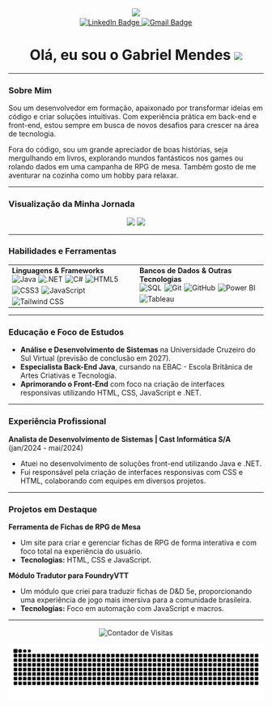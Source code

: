 <div id="header" align="center">
  <img src="https://media.giphy.com/media/M9gbBd9nbDrOTu1Mqx/giphy.gif" width="100"/>
</div>

<div id="badges" align="center">
  <a href="https://www.linkedin.com/in/gabriel-mendes2499" target="_blank">
    <img src="https://img.shields.io/badge/LinkedIn-0077B5?style=for-the-badge&logo=linkedin&logoColor=white" alt="LinkedIn Badge"/>
  </a>
  <a href="mailto:gabriel.mendes.rodrigues@gmail.com">
    <img src="https://img.shields.io/badge/Gmail-D14836?style=for-the-badge&logo=gmail&logoColor=white" alt="Gmail Badge"/>
  </a>
</div>

<h1 align="center">
  Olá, eu sou o Gabriel Mendes
  <img src="https://media.giphy.com/media/hvRJCLFzcasrR4ia7z/giphy.gif" width="30px"/>
</h1>

---

### Sobre Mim

Sou um desenvolvedor em formação, apaixonado por transformar ideias em código e criar soluções intuitivas. Com experiência prática em back-end e front-end, estou sempre em busca de novos desafios para crescer na área de tecnologia.

Fora do código, sou um grande apreciador de boas histórias, seja mergulhando em livros, explorando mundos fantásticos nos games ou rolando dados em uma campanha de RPG de mesa. Também gosto de me aventurar na cozinha como um hobby para relaxar.

---

### Visualização da Minha Jornada

<div align="center">
  <img height="180em" src="https://github-readme-stats.vercel.app/api/top-langs/?username=Mentus99&layout=compact&langs_count=7&theme=merko&hide_border=true" />
  <img src="https://github-readme-activity-graph.vercel.app/graph?username=Mentus99&theme=merko&hide_border=true" />
</div>

---

### Habilidades e Ferramentas

<table>
  <tr>
    <td valign="top" width="50%">
      <strong>Linguagens & Frameworks</strong>
      <div style="display: flex; flex-wrap: wrap; gap: 5px;">
        <img src="https://img.shields.io/badge/Java-ED8B00?style=for-the-badge&logo=openjdk&logoColor=white" alt="Java"/>
        <img src="https://img.shields.io/badge/.NET-512BD4?style=for-the-badge&logo=dotnet&logoColor=white" alt=".NET"/>
        <img src="https://img.shields.io/badge/C%23-239120?style=for-the-badge&logo=c-sharp&logoColor=white" alt="C#"/>
        <img src="https://img.shields.io/badge/HTML5-E34F26?style=for-the-badge&logo=html5&logoColor=white" alt="HTML5"/>
        <img src="https://img.shields.io/badge/CSS3-1572B6?style=for-the-badge&logo=css3&logoColor=white" alt="CSS3"/>
        <img src="https://img.shields.io/badge/JavaScript-F7DF1E?style=for-the-badge&logo=javascript&logoColor=black" alt="JavaScript"/>
        <img src="https://img.shields.io/badge/Tailwind_CSS-38B2AC?style=for-the-badge&logo=tailwind-css&logoColor=white" alt="Tailwind CSS"/>
      </div>
    </td>
    <td valign="top" width="50%">
      <strong>Bancos de Dados & Outras Tecnologias</strong>
      <div style="display: flex; flex-wrap: wrap; gap: 5px;">
        <img src="https://img.shields.io/badge/SQL-025E8C?style=for-the-badge&logo=microsoft-sql-server&logoColor=white" alt="SQL"/>
        <img src="https://img.shields.io/badge/GIT-E44C30?style=for-the-badge&logo=git&logoColor=white" alt="Git"/>
        <img src="https://img.shields.io/badge/GitHub-100000?style=for-the-badge&logo=github&logoColor=white" alt="GitHub"/>
        <img src="https://img.shields.io/badge/Power_BI-F2C811?style=for-the-badge&logo=power-bi&logoColor=black" alt="Power BI"/>
        <img src="https://img.shields.io/badge/Tableau-E97627?style=for-the-badge&logo=tableau&logoColor=white" alt="Tableau"/>
      </div>
    </td>
  </tr>
</table>

---
### Educação e Foco de Estudos

- **Análise e Desenvolvimento de Sistemas** na Universidade Cruzeiro do Sul Virtual (previsão de conclusão em 2027).
- **Especialista Back-End Java**, cursando na EBAC - Escola Britânica de Artes Criativas e Tecnologia.
- **Aprimorando o Front-End** com foco na criação de interfaces responsivas utilizando HTML, CSS, JavaScript e .NET.

---

### Experiência Profissional

**Analista de Desenvolvimento de Sistemas | Cast Informática S/A** (jan/2024 - mai/2024)
- Atuei no desenvolvimento de soluções front-end utilizando Java e .NET.
- Fui responsável pela criação de interfaces responsivas com CSS e HTML, colaborando com equipes em diversos projetos.

---

### Projetos em Destaque

**Ferramenta de Fichas de RPG de Mesa**
-   Um site para criar e gerenciar fichas de RPG de forma interativa e com foco total na experiência do usuário.
-   **Tecnologias:** HTML, CSS e JavaScript.

**Módulo Tradutor para FoundryVTT**
-   Um módulo que criei para traduzir fichas de D&D 5e, proporcionando uma experiência de jogo mais imersiva para a comunidade brasileira.
-   **Tecnologias:** Foco em automação com JavaScript e macros.

---
<div align="center">
<p><img align="center" src="https://komarev.com/ghpvc/?username=Mentus99&color=ff0055&style=flat-square" alt="Contador de Visitas" /></p> 
  <img src="https://github.com/Mentus99/Mentus99/blob/output/github-contribution-grid-snake.svg" alt="Snake" />
</div>
